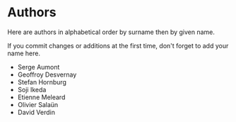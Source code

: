 Authors
=======

Here are authors in alphabetical order by surname then by given name.

If you commit changes or additions at the first time, don't forget to add your
name here.

  - Serge Aumont
  - Geoffroy Desvernay
  - Stefan Hornburg
  - Soji Ikeda
  - Etienne Meleard
  - Olivier Salaün
  - David Verdin

